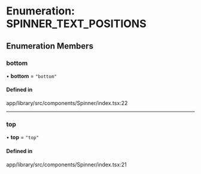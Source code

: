 # Enumeration: SPINNER\_TEXT\_POSITIONS

## Enumeration Members

### bottom

• **bottom** = ``"bottom"``

#### Defined in

app/library/src/components/Spinner/index.tsx:22

___

### top

• **top** = ``"top"``

#### Defined in

app/library/src/components/Spinner/index.tsx:21
